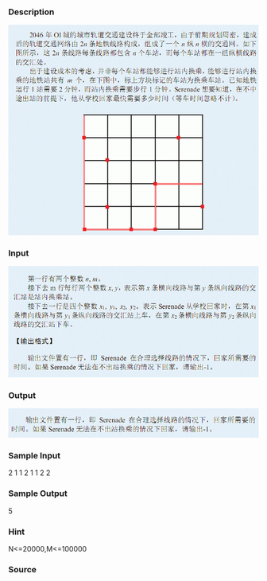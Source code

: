 
### Description
![](/JudgeOnline/upload/201303/1.jpg)
### Input
![](/JudgeOnline/upload/201303/2.jpg)
### Output
![](/JudgeOnline/upload/201303/3.jpg)
### Sample Input
2 1
1 2
1 1 2 2

### Sample Output
5
### Hint
N<=20000,M<=100000
### Source
